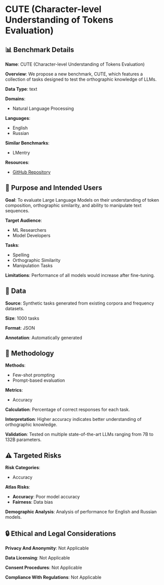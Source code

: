 # CUTE (Character-level Understanding of Tokens Evaluation)

## 📊 Benchmark Details

**Name**: CUTE (Character-level Understanding of Tokens Evaluation)

**Overview**: We propose a new benchmark, CUTE, which features a collection of tasks designed to test the orthographic knowledge of LLMs.

**Data Type**: text

**Domains**:
- Natural Language Processing

**Languages**:
- English
- Russian

**Similar Benchmarks**:
- LMentry

**Resources**:
- [GitHub Repository](https://github.com/Leukas/CUTE)

## 🎯 Purpose and Intended Users

**Goal**: To evaluate Large Language Models on their understanding of token composition, orthographic similarity, and ability to manipulate text sequences.

**Target Audience**:
- ML Researchers
- Model Developers

**Tasks**:
- Spelling
- Orthographic Similarity
- Manipulation Tasks

**Limitations**: Performance of all models would increase after fine-tuning.

## 💾 Data

**Source**: Synthetic tasks generated from existing corpora and frequency datasets.

**Size**: 1000 tasks

**Format**: JSON

**Annotation**: Automatically generated

## 🔬 Methodology

**Methods**:
- Few-shot prompting
- Prompt-based evaluation

**Metrics**:
- Accuracy

**Calculation**: Percentage of correct responses for each task.

**Interpretation**: Higher accuracy indicates better understanding of orthographic knowledge.

**Validation**: Tested on multiple state-of-the-art LLMs ranging from 7B to 132B parameters.

## ⚠️ Targeted Risks

**Risk Categories**:
- Accuracy

**Atlas Risks**:
- **Accuracy**: Poor model accuracy
- **Fairness**: Data bias

**Demographic Analysis**: Analysis of performance for English and Russian models.

## 🔒 Ethical and Legal Considerations

**Privacy And Anonymity**: Not Applicable

**Data Licensing**: Not Applicable

**Consent Procedures**: Not Applicable

**Compliance With Regulations**: Not Applicable
